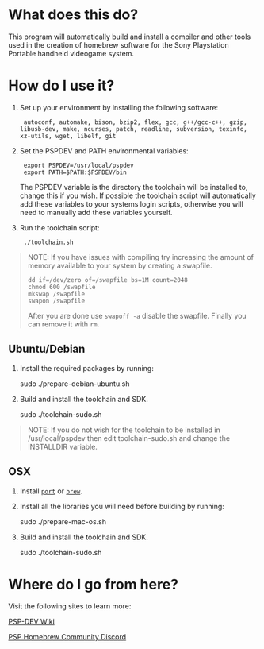 What does this do?
==================

This program will automatically build and install a compiler and other tools used in the creation of homebrew software for the Sony Playstation Portable handheld videogame system.

How do I use it?
==================

1. Set up your environment by installing the following software:

        autoconf, automake, bison, bzip2, flex, gcc, g++/gcc-c++, gzip, libusb-dev, make, ncurses, patch, readline, subversion, texinfo, xz-utils, wget, libelf, git

2. Set the PSPDEV and PATH environmental variables:

        export PSPDEV=/usr/local/pspdev
        export PATH=$PATH:$PSPDEV/bin

    The PSPDEV variable is the directory the toolchain will be installed to, change this if you wish. If possible the toolchain script will automatically add these variables to your systems login scripts, otherwise you will need to manually add these variables yourself.

3. Run the toolchain script:

        ./toolchain.sh

> NOTE: If you have issues with compiling try increasing the amount of memory
> available to your system by creating a swapfile.
>
>     dd if=/dev/zero of=/swapfile bs=1M count=2048
>     chmod 600 /swapfile
>     mkswap /swapfile
>     swapon /swapfile
>
> After you are done use `swapoff -a` disable the swapfile. Finally you can
> remove it with `rm`.

Ubuntu/Debian
-------------

1. Install the required packages by running:

    sudo ./prepare-debian-ubuntu.sh

2. Build and install the toolchain and SDK.

    sudo ./toolchain-sudo.sh
 
> NOTE: If you do not wish for the toolchain to be installed in /usr/local/pspdev then edit toolchain-sudo.sh and change the INSTALLDIR variable.

OSX
---

1. Install [`port`][MacPorts] or [`brew`][HomeBrew].
2. Install all the libraries you will need before building by running:
        
    sudo ./prepare-mac-os.sh

3. Build and install the toolchain and SDK.
        
    sudo ./toolchain-sudo.sh

Where do I go from here?
========================

Visit the following sites to learn more:

[PSP-DEV Wiki](http://darkhaven3.com/psp-dev/wiki/)

[PSP Homebrew Community Discord](https://discord.gg/bePrj9W)

[MacPorts]: http://www.macports.org/
[HomeBrew]: http://brew.sh/
